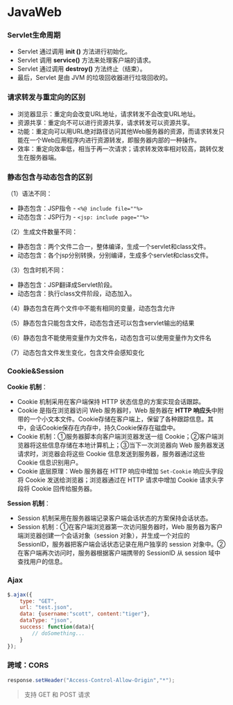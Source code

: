 # JavaWeb

### Servlet生命周期

- Servlet 通过调用 **init ()** 方法进行初始化。
- Servlet 调用 **service()** 方法来处理客户端的请求。
- Servlet 通过调用 **destroy()** 方法终止（结束）。
- 最后，Servlet 是由 JVM 的垃圾回收器进行垃圾回收的。

### 请求转发与重定向的区别

- 浏览器显示：重定向会改变URL地址，请求转发不会改变URL地址。
- 资源共享：重定向不可以进行资源共享，请求转发可以资源共享。
- 功能：重定向可以用URL绝对路径访问其他Web服务器的资源，而请求转发只能在一个Web应用程序内进行资源转发，即服务器内部的一种操作。
- 效率：重定向效率低，相当于再一次请求；请求转发效率相对较高，跳转仅发生在服务器端。

### 静态包含与动态包含的区别

（1）语法不同：

- 静态包含：JSP指令 - `<%@ include file=""%> `
- 动态包含：JSP行为 - `<jsp: include page=""%> `

（2）生成文件数量不同：

- 静态包含：两个文件二合一，整体编译，生成一个servlet和class文件。
- 动态包含：各个jsp分别转换，分别编译，生成多个servlet和class文件。

（3）包含时机不同：

- 静态包含：JSP翻译成Servlet阶段。
- 动态包含：执行class文件阶段，动态加入。

（4）静态包含在两个文件中不能有相同的变量，动态包含允许

（5）静态包含只能包含文件，动态包含还可以包含servlet输出的结果

（6）静态包含不能使用变量作为文件名，动态包含可以使用变量作为文件名

（7）动态包含文件发生变化，包含文件会感知变化

### Cookie&Session

**Cookie 机制**：

- Cookie 机制采用在客户端保持 HTTP 状态信息的方案实现会话跟踪。
- Cookie 是指在浏览器访问 Web 服务器时，Web 服务器在 **HTTP 响应头**中附带的一个小文本文件。Cookie存储在客户端上，保留了各种跟踪信息。其中，会话Cookie保存在内存中，持久Cookie保存在磁盘中。
- Cookie 机制：①服务器脚本向客户端浏览器发送一组 Cookie；②客户端浏览器将这些信息存储在本地计算机上；③当下一次浏览器向 Web 服务器发送请求时，浏览器会将这些 Cookie 信息发送到服务器，服务器通过这些 Cookie 信息识别用户。
- Cookie 底层原理：Web 服务器在 HTTP 响应中增加 `Set-Cookie` 响应头字段将 Cookie 发送给浏览器；浏览器通过在 HTTP 请求中增加 Cookie 请求头字段将 Cookie 回传给服务器。

**Session 机制**：

- Session 机制采用在服务器端记录客户端会话状态的方案保持会话状态。
- Session 机制：①在客户端浏览器第一次访问服务器时，Web 服务器为客户端浏览器创建一个会话对象（session 对象），并生成一个对应的 SessionID，服务器把客户端会话状态记录在用户独享的 session 对象中。②在客户端再次访问时，服务器根据客户端携带的 SessionID 从 session 域中查找用户的信息。

### Ajax

```js
$.ajax({
    type: "GET",
    url: "test.json",
    data: {username:"scott", content:"tiger"},
    dataType: "json",
    success: function(data){
    	// doSomething...
    }
});
```

### 跨域：CORS

```java
response.setHeader("Access-Control-Allow-Origin","*");
```

> 支持 GET 和 POST 请求



